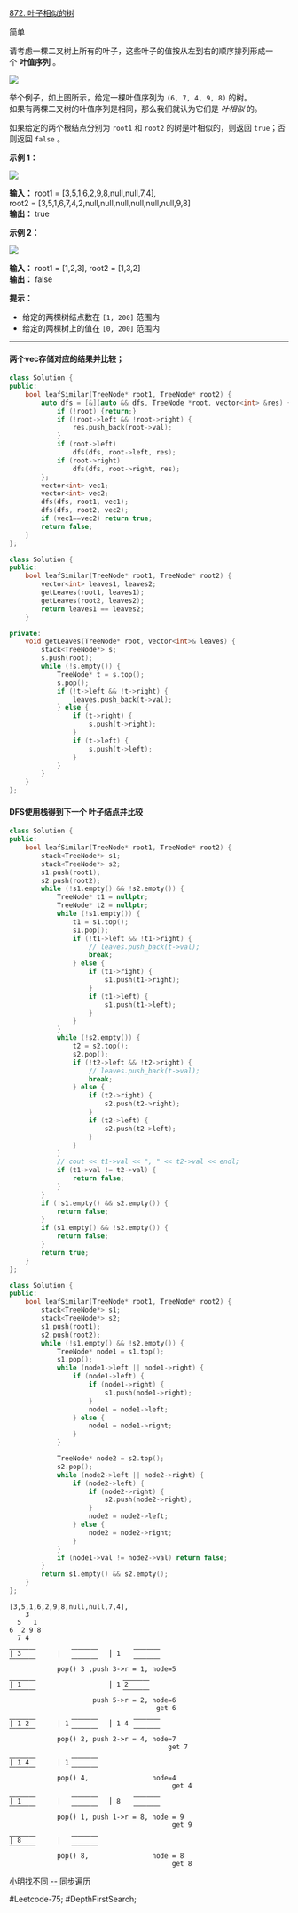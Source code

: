 [872. 叶子相似的树](https://leetcode.cn/problems/leaf-similar-trees/)

简单

请考虑一棵二叉树上所有的叶子，这些叶子的值按从左到右的顺序排列形成一个 **叶值序列** 。

![](https://s3-lc-upload.s3.amazonaws.com/uploads/2018/07/16/tree.png)

举个例子，如上图所示，给定一棵叶值序列为 `(6, 7, 4, 9, 8)` 的树。  
如果有两棵二叉树的叶值序列是相同，那么我们就认为它们是 _叶相似_ 的。  

如果给定的两个根结点分别为 `root1` 和 `root2` 的树是叶相似的，则返回 `true`；否则返回 `false` 。

**示例 1：**

![](https://assets.leetcode.com/uploads/2020/09/03/leaf-similar-1.jpg)

**输入：** 
root1 = [3,5,1,6,2,9,8,null,null,7,4],  
root2 = [3,5,1,6,7,4,2,null,null,null,null,null,null,9,8]  
**输出：** true

**示例 2：**

![](https://assets.leetcode.com/uploads/2020/09/03/leaf-similar-2.jpg)

**输入：** root1 = [1,2,3], root2 = [1,3,2]  
**输出：** false  

**提示：**

- 给定的两棵树结点数在 `[1, 200]` 范围内
- 给定的两棵树上的值在 `[0, 200]` 范围内
---- ----
#### 两个vec存储对应的结果并比较；
```cpp
class Solution {
public:
    bool leafSimilar(TreeNode* root1, TreeNode* root2) {
        auto dfs = [&](auto && dfs, TreeNode *root, vector<int> &res) {
            if (!root) {return;}
            if (!root->left && !root->right) {
                res.push_back(root->val);
            }
            if (root->left)
                dfs(dfs, root->left, res);
            if (root->right)
                dfs(dfs, root->right, res);
        };
        vector<int> vec1;
        vector<int> vec2;
        dfs(dfs, root1, vec1);
        dfs(dfs, root2, vec2);
        if (vec1==vec2) return true;
        return false;
    }
};
```

```cpp
class Solution {
public:
    bool leafSimilar(TreeNode* root1, TreeNode* root2) {
        vector<int> leaves1, leaves2;
        getLeaves(root1, leaves1);
        getLeaves(root2, leaves2);
        return leaves1 == leaves2;
    }

private:
    void getLeaves(TreeNode* root, vector<int>& leaves) {
        stack<TreeNode*> s;
        s.push(root);
        while (!s.empty()) {
            TreeNode* t = s.top();
            s.pop();
            if (!t->left && !t->right) {
                leaves.push_back(t->val);
            } else {
                if (t->right) {
                    s.push(t->right);
                }
                if (t->left) {
                    s.push(t->left);
                }
            }
        }
    }
};
```
#### DFS使用栈得到下一个 叶子结点并比较

```cpp
class Solution {
public:
    bool leafSimilar(TreeNode* root1, TreeNode* root2) {
        stack<TreeNode*> s1;
        stack<TreeNode*> s2;
        s1.push(root1);
        s2.push(root2);
        while (!s1.empty() && !s2.empty()) {
            TreeNode* t1 = nullptr;
            TreeNode* t2 = nullptr;
            while (!s1.empty()) {
                t1 = s1.top();
                s1.pop();
                if (!t1->left && !t1->right) {
                    // leaves.push_back(t->val);
                    break;
                } else {
                    if (t1->right) {
                        s1.push(t1->right);
                    }
                    if (t1->left) {
                        s1.push(t1->left);
                    }
                }
            }
            while (!s2.empty()) {
                t2 = s2.top();
                s2.pop();
                if (!t2->left && !t2->right) {
                    // leaves.push_back(t->val);
                    break;
                } else {
                    if (t2->right) {
                        s2.push(t2->right);
                    }
                    if (t2->left) {
                        s2.push(t2->left);
                    }
                }
            }
            // cout << t1->val << ", " << t2->val << endl;
            if (t1->val != t2->val) {
                return false;
            }
        }
        if (!s1.empty() && s2.empty()) {
            return false;
        }
        if (s1.empty() && !s2.empty()) {
            return false;
        }
        return true;
    }
};
```

```cpp
class Solution {
public:
    bool leafSimilar(TreeNode* root1, TreeNode* root2) {
        stack<TreeNode*> s1;
        stack<TreeNode*> s2;
        s1.push(root1);
        s2.push(root2);
        while (!s1.empty() && !s2.empty()) {
            TreeNode* node1 = s1.top();
            s1.pop();
            while (node1->left || node1->right) {
                if (node1->left) {
                    if (node1->right) {
                        s1.push(node1->right);
                    }
                    node1 = node1->left;
                } else {
                    node1 = node1->right;
                }
            }

            TreeNode* node2 = s2.top();
            s2.pop();
            while (node2->left || node2->right) {
                if (node2->left) {
                    if (node2->right) {
                        s2.push(node2->right);
                    }
                    node2 = node2->left;
                } else {
                    node2 = node2->right;
                }
            }
            if (node1->val != node2->val) return false;
        }
        return s1.empty() && s2.empty();
    }
};
```

```
[3,5,1,6,2,9,8,null,null,7,4],
    3
  5   1
6  2 9 8 
  7 4
⎽⎽⎽⎽         ⎽⎽⎽⎽         ⎽⎽⎽⎽
| 3         |            ⎪ 1
⎺⎺⎺⎺         ⎺⎺⎺⎺         ⎺⎺⎺⎺
            pop() 3 ,push 3->r = 1, node=5
⎽⎽⎽⎽                      ⎽⎽⎽⎽
| 1                      ⎪ 1 2
⎺⎺⎺⎺                      ⎺⎺⎺⎺
                     push 5->r = 2, node=6
                                     get 6
⎽⎽⎽⎽         ⎽⎽⎽⎽         ⎽⎽⎽⎽
| 1 2       | 1          ⎪ 1 4
⎺⎺⎺⎺         ⎺⎺⎺⎺         ⎺⎺⎺⎺
            pop() 2, push 2->r = 4, node=7     
                                        get 7
⎽⎽⎽⎽         ⎽⎽⎽⎽   
| 1 4       | 1    
⎺⎺⎺⎺         ⎺⎺⎺⎺ 
            pop() 4,                node=4 
                                         get 4
⎽⎽⎽⎽         ⎽⎽⎽⎽         ⎽⎽⎽⎽
| 1         |            ⎪ 8
⎺⎺⎺⎺         ⎺⎺⎺⎺         ⎺⎺⎺⎺
            pop() 1, push 1->r = 8, node = 9
                                         get 9
⎽⎽⎽⎽         ⎽⎽⎽⎽   
| 8         |      
⎺⎺⎺⎺         ⎺⎺⎺⎺ 
            pop() 8,                node = 8
                                         get 8
```

[小明找不同 -- 同步遍历](https://leetcode.cn/problems/leaf-similar-trees/solutions/767237/xiao-ming-zhao-bu-tong-tong-bu-bian-li-b-0te2)

#Leetcode-75; #DepthFirstSearch;